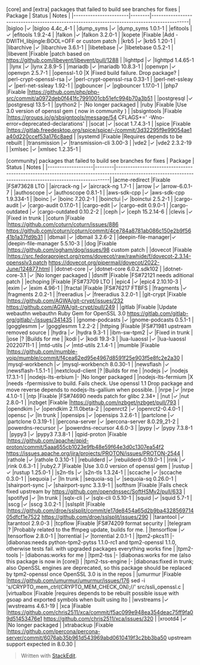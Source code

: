 [core] and [extra] packages that failed to build see branches for fixes
| Package               | Status | Notes                                                                                       |
|-----------------------|--------|---------------------------------------------------------------------------------------------|
|bigloo                 |✓       |bigloo 4.4c_4-1                                                                              |
|dump_syms              |✓       |dump_syms 1.0.1-1                                                                            |
|efitools               |✓       |efitools 1.9.2-4                                                                             |
|falkon                 |✓       |falkon 3.2.0-1                                                                               |
|kopete                 |Fixable |Add -DWITH_libjingle:BOOL=OFF or custom patch                                                |
|krb5                   |✓       |krb5 1.20-1                                                                                  |
|libarchive             |✓       |libarchive 3.6.1-1                                                                           |
|libetebase             |✓       |libetebase 0.5.2-1                                                                           |
|libevent               |Fixable |patch based on https://github.com/libevent/libevent/pull/1288                                |
|lighttpd               |✓       |lighttpd 1.4.65-1                                                                            |
|lynx                   |✓       |lynx 2.8.9-5                                                                                 |
|mariadb                |✓       |mariadb 10.8.3-1                                                                             |
|openvpn                |✓       |openvpn 2.5.7-1                                                                              |
|openssl-1.0            |X       |Fixed build failure. Drop package?                                                           |
|perl-crypt-openssl-rsa |✓       |perl-crypt-openssl-rsa 0.33-1                                                                |
|perl-net-ssleay        |✓       |perl-net-ssleay 1.92-1                                                                       |
|pgbouncer              |✓       |pgbouncer 1.17.0-1                                                                           |
|php7                   |Fixable |https://github.com/php/php-src/commit/a0972deb0f441fc7991001cb51efc994b70a3b51               |
|postgresql             |✓       |postgresql 13.5-1                                                                            |
|python2                |-       |No longer packaged                                                                           |
|ruby                   |Fixable |Use 3.0 version of openssl gem ( now in community )                                          |
|sbsigntools            |Fixable |https://groups.io/g/sbsigntools/message/54 CFLAGS+=' -Wno-error=deprecated-declarations'     |
|socat                  |✓       |socat 1.7.4.3-1                                                                              |
|spice                  |Fixable |https://gitlab.freedesktop.org/spice/spice/-/commit/3d32295f9e99054ae1a40d220ccef53a176c8aed |
|systemd                |Fixable |Requires depends to be rebuilt                                                               |
|transmission           |✓       |transmission-cli 3.00-3                                                                      |
|vde2                   |✓       |vde2 2.3.2-19                                                                                |
|xmlsec                 |✓       |xmlsec 1.2.35-1                                                                              |

[community] packages that failed to build see branches for fixes
| Package           | Status | Notes                                                                                                                                                   |
|-------------------|--------|---------------------------------------------------------------------------------------------------------------------------------------------------------|
|acme-redirect      |Fixable |FS#73628 LTO                                                                                                                                             |
|aircrack-ng        |✓       |aircrack-ng 1.7-1                                                                                                                                        |
|arrow              |✓       |arrow-6.0.1-7                                                                                                                                            |
|authoscope         |✓       |authoscope 0.8.1-1                                                                                                                                       |
|aws-sdk-cpp        |✓       |aws-sdk-cpp 1.9.334-1                                                                                                                                    |
|boinc              |✓       |boinc 7.20.2-1                                                                                                                                           |
|boinctui           |✓       |boinctui 2.5.2-1                                                                                                                                         |
|cargo-audit        |✓       |cargo-audit 0.17.0-1                                                                                                                                     |
|cargo-edit         |✓       |cargo-edit 0.9.0-1                                                                                                                                       |
|cargo-outdated     |✓       |cargo-outdated 0.10.2-2                                                                                                                                  |
|ceph               |✓       |ceph 15.2.14-6                                                                                                                                           |
|clevis             |✓       |Fixed in trunk                                                                                                                                           |
|coturn             |Fixable |https://github.com/coturn/coturn/issues/886 https://github.com/coturn/coturn/commit/4ce784a8781ab086c150e2b9f5641b1a37fd9b31                             |
|dbmail             |✓       |dbmail 3.2.6-2                                                                                                                                           |
|deepin-file-manager|✓       |deepin-file-manager 5.5.10-3                                                                                                                             |
|dog                |Fixable |https://github.com/ogham/dog/issues/98 custom patch                                                                                                      |
|dovecot            |Fixable |https://src.fedoraproject.org/rpms/dovecot/raw/rawhide/f/dovecot-2.3.14-opensslv3.patch https://dovecot.org/pipermail/dovecot/2022-June/124877.html      |
|dotnet-core        |✓       |dotnet-core 6.0.2.sdk102                                                                                                                                 |
|dotnet-core-3.1    |✓       |No longer packaged                                                                                                                                       |
|dsniff             |Fixable |FS#72121 needs aditional patch                                                                                                                           |
|echoping           |Fixable |FS#73709 LTO                                                                                                                                             |
|epic4              |✓       |epic4 2.10.10-3                                                                                                                                          |
|exim               |✓       |exim 4.96-1                                                                                                                                              |
|fractal            |Fixable |FS#76217 FTBFS                                                                                                                                           |
|fragments          |✓       |fragments 2.0.2-1                                                                                                                                        |
|freeradius         |✓       |freeradius 3.2.0-1                                                                                                                                       |
|git-crypt          |Fixable |https://github.com/AGWA/git-crypt/issues/232 https://github.com/AGWA/git-crypt/pull/249                                                                  |
|gitlab             |Fixable |Update webauthn webauthn Ruby Gem for OpenSSL 3.0 https://gitlab.com/gitlab-org/gitlab/-/issues/341435                                                   |
|gnome-podcasts     |✓       |gnome-podcasts 0.5.1-1                                                                                                                                   |
|gogglesmm          |✓       |gogglesmm 1.2.2-2                                                                                                                                        |
|httping            |Fixable |FS#71981 upstream removed source                                                                                                                         |
|hydra              |✓       |hydra 9.3-1                                                                                                                                              |
|ibm-sw-tpm2        |✓       |Fixed in trunk                                                                                                                                           |
|jose               |?       |Builds for me                                                                                                                                            |
|kodi               |✓       |kodi 19.3-3                                                                                                                                              |
|lua-luaossl        |✓       |lua-luaossl 20220711-1                                                                                                                                   |
|mtd-utils          |✓       |mtd-utils 2.1.4-1                                                                                                                                        |
|mumble             |Fixable |https://github.com/mumble-voip/mumble/commit/f4cea62ed95e4967d8591f25e903f5e8fc2e2a30                                                                    |
|mysql-workbench    |✓       |mysql-workbench 8.0.30-1                                                                                                                                 |
|newsflash          |✓       |newsflash-1.5.1-1                                                                                                                                        |
|nextcloud-client   |?       |Builds for me                                                                                                                                            |
|nodejs             |✓       |nodejs 17.3.1-1                                                                                                                                          |
|nodejs-lts-erbium  |-       |No longer packaged                                                                                                                                       |
|nodejs-lts-fermium |X       |needs -fpermissive to build. Fails check. Use openssl 1.1 Drop package and move reverse depends to nodejs-lts-gallium when possible.                     |
|nrpe               |✓       |nrpe 4.1.0-1                                                                                                                                             |
|ntp                |Fixable |FS#74690 needs patch for glibc 2.34+                                                                                                                     |
|nut                |✓       |nut 2.8.0-1                                                                                                                                              |
|nzbget             |Fixable |https://github.com/nzbget/nzbget/pull/793                                                                                                                |
|opendkim           |✓       |opendkim 2.11.0beta-2                                                                                                                                    |
|openrct2           |✓       |openrct2-0.4.0-1                                                                                                                                         |
|opensc             |✓       |In trunk                                                                                                                                                 |
|opensips           |✓       |opensips 3.2.6-1                                                                                                                                         |
|partclone          |✓       |partclone 0.3.19-1                                                                                                                                       |
|percona-server     |✓       |percona-server 8.0.29_21-2                                                                                                                               |
|powerdns-recursor  |✓       |powerdns-recursor 4.6.0-3                                                                                                                                |
|pypy               |✓       |pypy 7.3.8-1                                                                                                                                             |
|pypy3              |✓       |pypy3 7.3.8-1                                                                                                                                            |
|qpid-proton        |Fixable |https://github.com/apache/qpid-proton/commit/5aaa655cb1023e9fb48e59f64e3d0c1307ea54f2  https://issues.apache.org/jira/projects/PROTON/issues/PROTON-2544 |
|rathole            |✓       |rathole 0.3.10-1                                                                                                                                         |
|rebuilderd         |✓       |rebuilderd-0.19.0-1                                                                                                                                      |
|rink               |✓       |rink 0.6.3-1                                                                                                                                             |
|ruby2.7            |Fixable |Use 3.0.0 version of openssl gem                                                                                                                         |
|rustup             |✓       |rustup 1.25.0-1                                                                                                                                          |
|s2n-tls            |✓       |s2n-tls 1.3.24-1                                                                                                                                         |
|sccache            |✓       |sccache 0.3.0-1                                                                                                                                          |
|sequoia            |✓       |In trunk                                                                                                                                                 |
|sequoia-sq         |✓       |sequoia-sq 0.26.0-1                                                                                                                                      |
|shairport-sync     |✓       |shairport-sync 3.3.9-1                                                                                                                                   |
|softhsm            |Fixable |Fails check fixed upstream by https://github.com/opendnssec/SoftHSMv2/pull/633                                                                           |
|spotifyd           |✓       |In trunk                                                                                                                                                 |
|sqlx-cli           |✓       |sqlx-cli 0.5.10-1                                                                                                                                        |
|squid              |✓       |squid 5.7-1                                                                                                                                              |
|sscg               |✓       |sscg 3.0.2-1                                                                                                                                             |
|sslsplit           |Fixable |https://github.com/droe/sslsplit/commit/e17de8454a65d2b9ba432856971405dfcf1e7522 https://github.com/droe/sslsplit/issues/290                             |
|tarantool          |✓       |tarantool 2.9.0-3                                                                                                                                        |
|tcpflow            |Fixable |FS#74209 format security                                                                                                                                 |
|telegram           |?       |Probably related to the ffmpeg update,  builds for me.                                                                                                   |
|tensorflow         |✓       |tensorflow 2.8.0-1                                                                                                                                       |
|torrential         |✓       |torrential 2.0.1-1                                                                                                                                       |
|tpm2-pkcs11        |-       |diabonas:needs python-tpm2-pytss 1.1.0-rc1 and tpm2-openssl 1.1.0, otherwise tests fail. with upgraded packages everything works fine                    |
|tpm2-tools         |-       |diabonas:works for me                                                                                                                                    |
|tpm2-tss           |-       |diabonas:works for me (also this package is now in [core])                                                                                               |
|tpm2-tss-engine    |-       |diabonas:fixed in trunk; also OpenSSL engines are deprecated, so this package should be replaced by tpm2-openssl once OpenSSL 3.0 is in the repos        |
|umurmur            |Fixable |https://github.com/umurmur/umurmur/issues/176 sed -i 's/CRYPTO_mem_ctrl(CRYPTO_MEM_CHECK_ON);//' src/ssli_openssl.c                                      |
|virtualbox         |Fixable |requires depends to be rebuilt possible issue with gsoap and exported symbols when built using lto                                                       |
|wvstreams          |✓       |wvstreams 4.6.1-19                                                                                                                                       |
|xca                |Fixable |https://github.com/chris2511/xca/commit/f5ac099e948ea354deac75ff9fa09d51453476e1 https://github.com/chris2511/xca/issues/320                             |
|xrootd4            |✓       |No longer packaged                                                                                                                                       |
|xtrabackup         |Fixable |https://github.com/percona/percona-server/commit/6076ab35b961d543969abd0610419f3c2bb3ba50 upstream support expected in 8.0.30                            |


> Written with [StackEdit](https://stackedit.io/).
